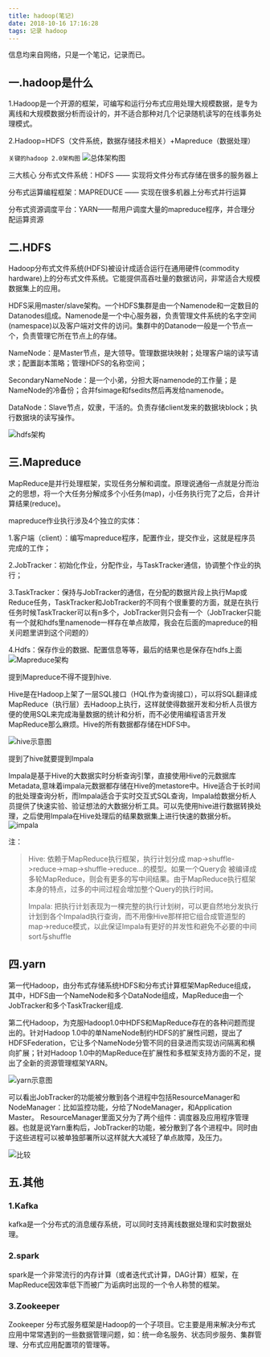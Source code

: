 ```yaml
---
title: hadoop(笔记)
date: 2018-10-16 17:16:28
tags: 记录 hadoop
---
```




信息均来自网络，只是一个笔记，记录而已。

## 一.hadoop是什么

1.Hadoop是一个开源的框架，可编写和运行分布式应用处理大规模数据，是专为离线和大规模数据分析而设计的，并不适合那种对几个记录随机读写的在线事务处理模式。

2.Hadoop=HDFS（文件系统，数据存储技术相关）+Mapreduce（数据处理）

`关键的hadoop 2.0架构图`
![总体架构图](https://myndtt.github.io/images/4.jpg)

三大核心
分布式文件系统：HDFS —— 实现将文件分布式存储在很多的服务器上

分布式运算编程框架：MAPREDUCE —— 实现在很多机器上分布式并行运算

分布式资源调度平台：YARN——帮用户调度大量的mapreduce程序，并合理分配运算资源

<!-- more -->

## 二.HDFS

Hadoop分布式文件系统(HDFS)被设计成适合运行在通用硬件(commodity hardware)上的分布式文件系统。它能提供高吞吐量的数据访问，非常适合大规模数据集上的应用。

HDFS采用master/slave架构。一个HDFS集群是由一个Namenode和一定数目的Datanodes组成。Namenode是一个中心服务器，负责管理文件系统的名字空间(namespace)以及客户端对文件的访问。集群中的Datanode一般是一个节点一个，负责管理它所在节点上的存储。

NameNode：是Master节点，是大领导。管理数据块映射；处理客户端的读写请求；配置副本策略；管理HDFS的名称空间；

SecondaryNameNode：是一个小弟，分担大哥namenode的工作量；是NameNode的冷备份；合并fsimage和fsedits然后再发给namenode。

DataNode：Slave节点，奴隶，干活的。负责存储client发来的数据块block；执行数据块的读写操作。

![hdfs架构](http://hadoop.apache.org/docs/r1.0.4/cn/images/hdfsarchitecture.gif)



## 三.Mapreduce
MapReduce是并行处理框架，实现任务分解和调度。原理说通俗一点就是分而治之的思想，将一个大任务分解成多个小任务(map)，小任务执行完了之后，合并计算结果(reduce)。

mapreduce作业执行涉及4个独立的实体：

1.客户端（client）：编写mapreduce程序，配置作业，提交作业，这就是程序员完成的工作；

2.JobTracker：初始化作业，分配作业，与TaskTracker通信，协调整个作业的执行；

3.TaskTracker：保持与JobTracker的通信，在分配的数据片段上执行Map或Reduce任务，TaskTracker和JobTracker的不同有个很重要的方面，就是在执行任务时候TaskTracker可以有n多个，JobTracker则只会有一个（JobTracker只能有一个就和hdfs里namenode一样存在单点故障，我会在后面的mapreduce的相关问题里讲到这个问题的）

4.Hdfs：保存作业的数据、配置信息等等，最后的结果也是保存在hdfs上面
![Mapreduce架构](https://myndtt.github.io/images/6.jpg)

提到Mapreduce不得不提到hive.

Hive是在Hadoop上架了一层SQL接口（HQL作为查询接口），可以将SQL翻译成MapReduce（执行层）去Hadoop上执行，这样就使得数据开发和分析人员很方便的使用SQL来完成海量数据的统计和分析，而不必使用编程语言开发MapReduce那么麻烦。Hive的所有数据都存储在HDFS中。

![hive示意图](https://myndtt.github.io/images/61.png)

提到了hive就要提到Impala

Impala是基于Hive的大数据实时分析查询引擎，直接使用Hive的元数据库Metadata,意味着impala元数据都存储在Hive的metastore中。Hive适合于长时间的批处理查询分析，而Impala适合于实时交互式SQL查询，Impala给数据分析人员提供了快速实验、验证想法的大数据分析工具。可以先使用hive进行数据转换处理，之后使用Impala在Hive处理后的结果数据集上进行快速的数据分析。
![impala](https://myndtt.github.io/images/60.png)

注：
> Hive: 依赖于MapReduce执行框架，执行计划分成 map->shuffle->reduce->map->shuffle->reduce…的模型。如果一个Query会 被编译成多轮MapReduce，则会有更多的写中间结果。由于MapReduce执行框架本身的特点，过多的中间过程会增加整个Query的执行时间。
>
> Impala: 把执行计划表现为一棵完整的执行计划树，可以更自然地分发执行计划到各个Impalad执行查询，而不用像Hive那样把它组合成管道型的 map->reduce模式，以此保证Impala有更好的并发性和避免不必要的中间sort与shuffle

## 四.yarn

第一代Hadoop，由分布式存储系统HDFS和分布式计算框架MapReduce组成，其中，HDFS由一个NameNode和多个DataNode组成，MapReduce由一个JobTracker和多个TaskTracker组成.


第二代Hadoop，为克服Hadoop1.0中HDFS和MapReduce存在的各种问题而提出的。针对Hadoop 1.0中的单NameNode制约HDFS的扩展性问题，提出了HDFSFederation，它让多个NameNode分管不同的目录进而实现访问隔离和横向扩展；针对Hadoop 1.0中的MapReduce在扩展性和多框架支持方面的不足，提出了全新的资源管理框架YARN。

![yarn示意图](http://www.aboutyun.com/data/attachment/forum/201701/28/173203drwcdwdu31dnwdit.jpg)

可以看出JobTracker的功能被分散到各个进程中包括ResourceManager和NodeManager：比如监控功能，分给了NodeManager，和Application Master。
ResourceManager里面又分为了两个组件：调度器及应用程序管理器。也就是说Yarn重构后，JobTracker的功能，被分散到了各个进程中。同时由于这些进程可以被单独部署所以这样就大大减轻了单点故障，及压力。

![比较](https://myndtt.github.io\images\\5.jpg)

## 五.其他

### 1.Kafka
kafka是一个分布式的消息缓存系统，可以同时支持离线数据处理和实时数据处理。
### 2.spark
spark是一个非常流行的内存计算（或者迭代式计算，DAG计算）框架，在MapReduce因效率低下而被广为诟病时出现的一个令人称赞的框架。

### 3.Zookeeper

Zookeeper 分布式服务框架是Hadoop的一个子项目。它主要是用来解决分布式应用中常常遇到的一些数据管理问题，如：统一命名服务、状态同步服务、集群管理、分布式应用配置项的管理等。